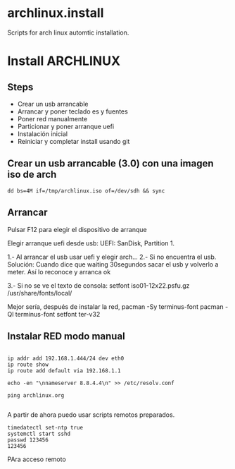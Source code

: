 # archlinux.install
Scripts for arch linux automtic installation.

# Install ARCHLINUX


## Steps
 
 * Crear un usb arrancable
 * Arrancar y poner teclado es y fuentes
 * Poner red manualmente
 * Particionar y poner arranque uefi
 * Instalación inicial
 * Reiniciar y completar install usando git
 


## Crear un usb arrancable (3.0) con una imagen iso de arch

```
dd bs=4M if=/tmp/archlinux.iso of=/dev/sdh && sync
```

## Arrancar

Pulsar F12 para elegir el dispositivo de arranque 

Elegir arranque uefi desde usb: UEFI: SanDisk, Partition 1.



1.- Al arrancar el usb usar uefi y elegir arch...
2.- Si no encuentra el usb. Solución: Cuando dice que waiting 30segundos sacar el usb y volverlo a meter. Así lo reconoce y arranca ok

3.- Si no se ve el texto de consola: setfont iso01-12x22.psfu.gz
/usr/share/fonts/local/

Mejor sería, después de instalar la red, 
pacman -Sy terminus-font 
pacman -Ql terminus-font
setfont ter-v32



## Instalar RED modo manual

```

ip addr add 192.168.1.444/24 dev eth0
ip route show 
ip route add default via 192.168.1.1

echo -en "\nnameserver 8.8.4.4\n" >> /etc/resolv.conf

ping archlinux.org


```

A partir de ahora puedo usar scripts remotos preparados.

```
timedatectl set-ntp true
systemctl start sshd 
passwd 123456
123456
```

PAra acceso remoto

